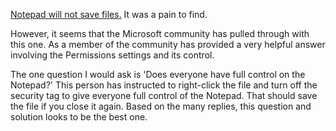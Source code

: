 [Notepad will not save files.](https://answers.microsoft.com/en-us/windows/forum/all/notepad-will-not-save-files/d567549c-a705-4c64-81e2-be947c28a5bb) It was a pain to find.

However, it seems that the Microsoft community has pulled through with this one. As a member of the community has provided a very helpful answer involving the Permissions settings and its control.

The one question I would ask is 'Does everyone have full control on the Notepad?' This person has instructed to right-click the file and turn off the security tag to give everyone full control of the Notepad. That should save the file if you close it again. Based on the many replies, this question and solution looks to be the best one.
